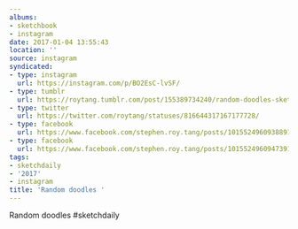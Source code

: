 ```yaml
---
albums:
- sketchbook
- instagram
date: 2017-01-04 13:55:43
location: ''
source: instagram
syndicated:
- type: instagram
  url: https://instagram.com/p/BO2EsC-lvSF/
- type: tumblr
  url: https://roytang.tumblr.com/post/155389734240/random-doodles-sketchdaily
- type: twitter
  url: https://twitter.com/roytang/statuses/816644317167177728/
- type: facebook
  url: https://www.facebook.com/stephen.roy.tang/posts/10155249609388912:0
- type: facebook
  url: https://www.facebook.com/stephen.roy.tang/posts/10155249609473912
tags:
- sketchdaily
- '2017'
- instagram
title: 'Random doodles '
---
```


Random doodles #sketchdaily